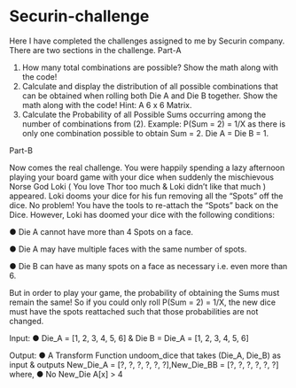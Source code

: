 # Securin-challenge
Here I have completed the challenges assigned to me by Securin company.
There are two sections in the challenge.
Part-A

1. How many total combinations are possible? Show the math along with the code!
2. Calculate and display the distribution of all possible combinations that can be
obtained when rolling both Die A and Die B together. Show the math along with
the code!
Hint: A 6 x 6 Matrix.
3. Calculate the Probability of all Possible Sums occurring among the number of
combinations from (2).
Example: P(Sum = 2) = 1/X as there is only one combination possible to obtain
Sum = 2. Die A = Die B = 1.

Part-B

Now comes the real challenge. You were happily spending a lazy afternoon playing 
your board game with your dice when suddenly the mischievous Norse God Loki ( You
love Thor too much & Loki didn’t like that much ) appeared.
Loki dooms your dice for his fun removing all the “Spots” off the dice.
No problem! You have the tools to re-attach the “Spots” back on the Dice.
However, Loki has doomed your dice with the following conditions:

● Die A cannot have more than 4 Spots on a face.

● Die A may have multiple faces with the same number of spots.

● Die B can have as many spots on a face as necessary i.e. even more than 6.

But in order to play your game, the probability of obtaining the Sums must remain the
same!
So if you could only roll P(Sum = 2) = 1/X, the new dice must have the spots reattached
such that those probabilities are not changed.

Input:
● Die_A = [1, 2, 3, 4, 5, 6] & Die B = Die_A = [1, 2, 3, 4, 5, 6]

Output:
● A Transform Function undoom_dice that takes (Die_A, Die_B) as input &
outputs New_Die_A = [?, ?, ?, ?, ?, ?],New_Die_BB = [?, ?,
?, ?, ?, ?] where,
● No New_Die A[x] > 4
